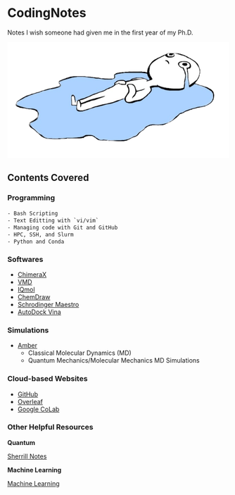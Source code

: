 # CodingNotes

Notes I wish someone had given me in the first year of my Ph.D.

![](_static/welcome.png)

## Contents Covered

### Programming
    - Bash Scripting
    - Text Editting with `vi/vim`
    - Managing code with Git and GitHub
    - HPC, SSH, and Slurm
    - Python and Conda

### Softwares

- [ChimeraX](https://www.cgl.ucsf.edu/chimerax/) 
- [VMD]( https://www.ks.uiuc.edu/Research/vmd/)
- [IQmol](http://iqmol.org)
- [ChemDraw](https://connect.revvitysignals.com/sitesubscription/Gallery.aspx)
- [Schrodinger Maestro](https://www.schrodinger.com/products/maestro)
- [AutoDock Vina](https://vina.scripps.edu)

### Simulations

- [Amber](https://ambermd.org)
  - Classical Molecular Dynamics (MD)
  - Quantum Mechanics/Molecular Mechanics MD Simulations
 
### Cloud-based Websites

- [GitHub](https://github.com)
- [Overleaf](https://www.overleaf.com)
- [Google CoLab](https://colab.research.google.com)

### Other Helpful Resources

**Quantum**

[Sherrill Notes](http://vergil.chemistry.gatech.edu/notes/index.html)

**Machine Learning**

[Machine Learning](https://e2eml.school/blog.html)